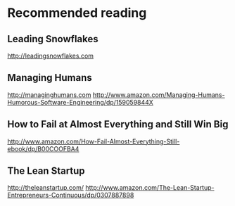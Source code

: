 Recommended reading
===================

Leading Snowflakes
------------------
http://leadingsnowflakes.com

Managing Humans
---------------
http://managinghumans.com
http://www.amazon.com/Managing-Humans-Humorous-Software-Engineering/dp/159059844X

How to Fail at Almost Everything and Still Win Big
--------------------------------------------------
http://www.amazon.com/How-Fail-Almost-Everything-Still-ebook/dp/B00COOFBA4

The Lean Startup
----------------
http://theleanstartup.com/
http://www.amazon.com/The-Lean-Startup-Entrepreneurs-Continuous/dp/0307887898
